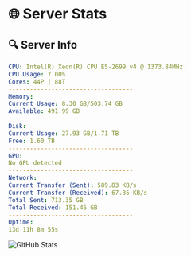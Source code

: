 # 🌐 Server Stats
## 🔍 Server Info
```yaml
CPU: Intel(R) Xeon(R) CPU E5-2699 v4 @ 1373.84MHz
CPU Usage: 7.00%
Cores: 44P | 88T
-----------------------------------
Memory:
Current Usage: 8.30 GB/503.74 GB
Available: 491.99 GB
-----------------------------------
Disk:
Current Usage: 27.93 GB/1.71 TB
Free: 1.60 TB
-----------------------------------
GPU:
No GPU detected
-----------------------------------
Network:
Current Transfer (Sent): 589.83 KB/s
Current Transfer (Received): 67.85 KB/s
Total Sent: 713.35 GB
Total Received: 151.46 GB
-----------------------------------
Uptime:
13d 11h 8m 55s
```
![GitHub Stats](https://img.shields.io/badge/Updated-2025-05-03_04:17:43-blue)